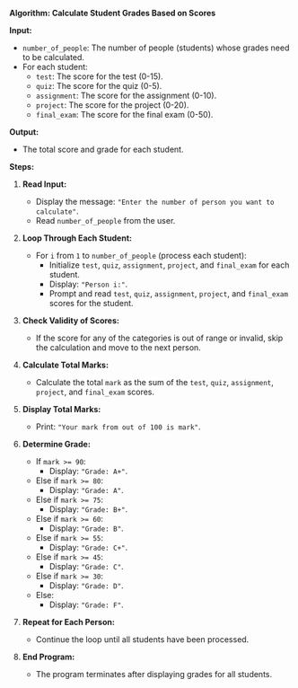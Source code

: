 **Algorithm: Calculate Student Grades Based on Scores**

**Input:**
- `number_of_people`: The number of people (students) whose grades need to be calculated.
- For each student:
  - `test`: The score for the test (0-15).
  - `quiz`: The score for the quiz (0-5).
  - `assignment`: The score for the assignment (0-10).
  - `project`: The score for the project (0-20).
  - `final_exam`: The score for the final exam (0-50).

**Output:**
- The total score and grade for each student.

**Steps:**

1. **Read Input:**
   - Display the message: `"Enter the number of person you want to calculate"`.
   - Read `number_of_people` from the user.

2. **Loop Through Each Student:**
   - For `i` from `1` to `number_of_people` (process each student):
     - Initialize `test`, `quiz`, `assignment`, `project`, and `final_exam` for each student.
     - Display: `"Person i:"`.
     - Prompt and read `test`, `quiz`, `assignment`, `project`, and `final_exam` scores for the student.

3. **Check Validity of Scores:**
   - If the score for any of the categories is out of range or invalid, skip the calculation and move to the next person.

4. **Calculate Total Marks:**
   - Calculate the total `mark` as the sum of the `test`, `quiz`, `assignment`, `project`, and `final_exam` scores.

5. **Display Total Marks:**
   - Print: `"Your mark from out of 100 is mark"`.

6. **Determine Grade:**
   - If `mark >= 90`:
     - Display: `"Grade: A+"`.
   - Else if `mark >= 80`:
     - Display: `"Grade: A"`.
   - Else if `mark >= 75`:
     - Display: `"Grade: B+"`.
   - Else if `mark >= 60`:
     - Display: `"Grade: B"`.
   - Else if `mark >= 55`:
     - Display: `"Grade: C+"`.
   - Else if `mark >= 45`:
     - Display: `"Grade: C"`.
   - Else if `mark >= 30`:
     - Display: `"Grade: D"`.
   - Else:
     - Display: `"Grade: F"`.

7. **Repeat for Each Person:**
   - Continue the loop until all students have been processed.

8. **End Program:**
   - The program terminates after displaying grades for all students.
